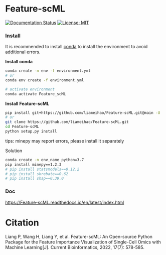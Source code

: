 # Feature-scML
[![Documentation Status](https://readthedocs.org/projects/feature-scml/badge/?version=latest)](https://feature-scml.readthedocs.io/en/latest/?badge=latest) [![License: MIT](https://img.shields.io/badge/License-MIT-yellow.svg)](https://opensource.org/licenses/MIT)

### Install

It is recommended to install [conda](https://conda.io/en/latest/miniconda.html) to install the environment to avoid additional errors.

**Install conda**

 ```bash
conda create -n env -f environment.yml
# or
conda env create -f environment.yml

# activate environment
conda activate Feature_scML
 ```

**Install Feature-scML**

```bash
pip install git+https://github.com/liameihao/Feature-scML.git@main -U
# or
git clone https://github.com/liameihao/Feature-scML.git
cd Feature-scML
python setup.py install
```



tips: minepy may report errors, please install it separately

Solution

```bash
conda create -n env_name python=3.7
pip install minepy==1.2.3
# pip install statsmodels==0.12.2
# pip install skrebate==0.62
# pip install shap==0.39.0
```



### Doc

https://Feature-scML.readthedocs.io/en/latest/index.html

# Citation
Liang P, Wang H, Liang Y, et al. Feature-scML: An Open-source Python Package for the Feature Importance Visualization of Single-Cell Omics with Machine Learning[J]. Current Bioinformatics, 2022, 17(7): 578-585.
